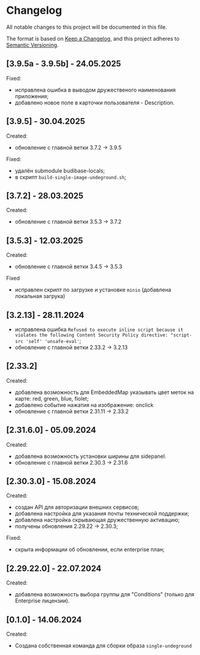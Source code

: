 # Changelog

All notable changes to this project will be documented in this file.

The format is based on [Keep a Changelog](https://keepachangelog.com/en/1.0.0/),
and this project adheres to [Semantic Versioning](https://semver.org/spec/v2.0.0.html).

## [3.9.5a - 3.9.5b] - 24.05.2025

Fixed:

* исправлена ошибка в выводом дружественого наименования приложения;
* добавлено новое поле в карточки пользователя - Description.

## [3.9.5] - 30.04.2025

Created:

* обновление с главной ветки 3.7.2 -> 3.9.5

Fixed:

* удалён submodule budibase-locals;
* в скрипт `build-single-image-undeground.sh`;

## [3.7.2] - 28.03.2025

Created:

* обновление с главной ветки 3.5.3 -> 3.7.2

## [3.5.3] - 12.03.2025

Created:

* обновление с главной ветки 3.4.5 -> 3.5.3

Fixed

* исправлен скрипт по загрузке и установке `minio` (добавлена локальная загрука)

## [3.2.13] - 28.11.2024

- исправлена ошибка `Refused to execute inline script because it violates the following Content Security Policy directive: "script-src 'self' 'unsafe-eval'`;
- обновление с главной ветки 2.33.2 -> 3.2.13

## [2.33.2]

Created:

- добавлена возможность для EmbeddedMap указывать цвет меток на карте: red, green, blue, fiolet;
- добавлено событие нажатия на изображение: onclick
- обновление с главной ветки 2.31.11 -> 2.33.2

## [2.31.6.0] - 05.09.2024

Created:

- добавлена возможность установки ширины для sidepanel.
- обновление с главной ветки 2.30.3 -> 2.31.6

## [2.30.3.0] - 15.08.2024

Created:

- создан API для авторизации внешних сервисов;
- добавлена настройка для указания почты технической поддержки;
- добавлена настройка скрывающая дружественную активацию;
- получены обновления 2.29.22 -> 2.30.3;

Fixed:

- скрыта информации об обновлении, если enterprise план;

## [2.29.22.0] - 22.07.2024

Created:

- добавлена возможность выбора группы для "Conditions" (только для Enterprise лицензии).

## [0.1.0] - 14.06.2024

Created:

- Создана собственная команда для сборки образа `single-undeground`

